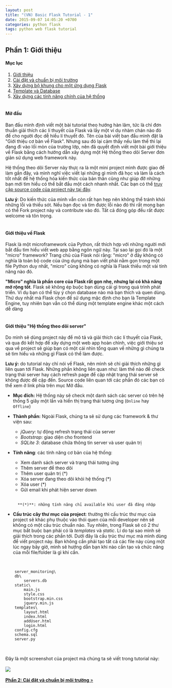 ```yaml
---
layout: post
title: "(VN) Basic Flask Tutorial - 1"
date: 2015-09-07 14:05:20 +0700
categories: python flask
tags: python web flask tutorial
---
```


## Phần 1: Giới thiệu

#### Mục lục 
1. [Giới thiệu](https://hoanvu.github.io/2015/09/basic-flask-tutorial-1)
2. [Cài đặt và chuẩn bị môi trường](https://hoanvu.github.io/2015/09/basic-flask-tutorial-2)
3. [Xây dựng bộ khung cho một ứng dụng Flask](https://hoanvu.github.io/2015/09/basic-flask-tutorial-3)
4. [Template và Database](https://hoanvu.github.io/2015/09/basic-flask-tutorial-4)
5. [Xây dựng các tính năng chính của hệ thống](https://hoanvu.github.io/2015/09/basic-flask-tutorial-5)
<br><br>

#### Mở đầu
Ban đầu mình định viết một bài tutorial theo hướng hàn lâm, tức là chỉ đơn thuần giải thích các lí thuyết của Flask và lấy một ví dụ nhàm chán nào đó để cho người đọc dễ hiểu lí thuyết đó. Tên của bài viết ban đầu mình đặt là "Giới thiệu cơ bản về Flask". Nhưng sau đó lại cảm thấy nếu làm thế thì lại đang đi vào lối mòn của trường lớp, nên đã quyết định viết một bài giới thiệu về Flask bằng cách hướng dẫn xây dựng một Hệ thống theo dõi Server đơn giản sử dụng web framework này. 
 
Hệ thống theo dõi Server này thực ra là một mini project mình được giao để làm gần đây, và mình nghĩ việc viết lại những gì mình đã học và làm là cách tốt nhất để hệ thống hóa kiến thức của bản thân cũng như giúp đỡ những bạn mới tìm hiểu có thể bắt đầu một cách nhanh nhất. Các bạn có thể <a href="https://github.com/hoanvu/server_monitoring/tree/master/use_flask" target="_blank">truy cập source code của project này tại đây</a>.

**Lưu ý**: Do kiến thức của mình vẫn còn rất hạn hẹp nên không thể tránh khỏi những lỗi và thiếu sót. Nếu bạn đọc và tìm được lỗi nào đó thì rất mong bạn có thể Fork project này và contribute vào đó. Tất cả đóng góp đều rất được welcome và tôn trọng.
<br><br>

#### Giới thiệu về Flask
Flask là một microframework của Python, rất thích hợp với những người mới bắt đầu tìm hiểu viết web app bằng ngôn ngữ này. Tại sao lại gọi đó là một "micro" framework? Trang chủ của Flask nói rằng: "micro" ở đây không có nghĩa là toàn bộ code của ứng dụng mà bạn viết phải nằm gọn trong một file Python duy nhất, "micro" cũng không có nghĩa là Flask thiếu một vài tính năng nào đó. 

<strong>"Micro" nghĩa là phần core của Flask rất gọn nhẹ, nhưng lại có khả năng mở rộng tốt</strong>. Flask sẽ không ép buộc bạn dùng cái gì trong quá trình phát triển. Ví dụ bạn có thể tùy ý chọn database nào mà bạn thích và quen dùng. Thứ duy nhất mà Flask chọn để sử dụng mặc định cho bạn là Template Engine, tuy nhiên bạn vẫn có thể dùng một template engine khác một cách dễ dàng
<br><br>

#### Giới thiệu "Hệ thống theo dõi server"
Do mình sẽ dùng project này để mô tả và giải thích các lí thuyết của Flask, và qua đó kết hợp để xây dựng một web app hoàn chỉnh, việc giới thiệu sơ qua về project sẽ giúp bạn có một cái nhìn tổng quan về những gì chúng ta sẽ tìm hiểu và những gì Flask có thể làm được.

<strong>Lưu ý:</strong> do tutorial này chỉ nói về Flask, nên mình sẽ chỉ giải thích những gì liên quan tới Flask. Những phần không liên quan như: làm thế nào để check trạng thái server hay cách refresh page để cập nhật trạng thái server sẽ không được đề cập đến. Source code liên quan tới các phần đó các bạn có thể xem ở link phía trên mục Mở đầu.

- <strong>Mục đích:</strong> Hệ thống này sẽ check một danh sách các server có trên hệ thống 5 giây một lần và hiển thị trạng thái tương ứng (`Online` hay `Offline`)
- <strong>Thành phần:</strong> Ngoài Flask, chúng ta sẽ sử dụng các framework & thư viện sau:
    + <em>jQuery</em>: tự động refresh trạng thái của server
    + <em>Bootstrap</em>: giao diện cho frontend
    + <em>SQLite 3</em>: database chứa thông tin server và user quản trị
- <strong>Tính năng</strong>: các tính năng cơ bản của hệ thống:
    + Xem danh sách server và trạng thái tương ứng
    + Thêm server để theo dõi
    + Thêm user quản trị (*)
    + Xóa server đang theo dõi khỏi hệ thống (*)
    + Xóa user (*)
    + Gửi email khi phát hiện server down
    <br>

        **(*)**: những tính năng chỉ available khi user đã đăng nhập

- <strong>Cấu trúc cây thư mục của project</strong>: thường thì cấu trúc thư mục của project sẽ khác phụ thuộc vào thói quen của mỗi developer nên sẽ không có một cấu trúc chuẩn nào. Tuy nhiên, trong Flask sẽ có 2 thư mục bắt buộc bạn phải có là <em>templates</em> và <em>static</em>. Lí do tại sao mình sẽ giải thích trong các phần tới. Dưới đây là cấu trúc thư mục mà mình dùng để viết project này. Bạn không cần phải tạo tất cả các file này cùng một lúc ngay bây giờ, mình sẽ hướng dẫn bạn khi nào cần tạo và chức năng của mỗi file/folder là gì khi cần.
<br>

        server_monitoring\
        db\
            servers.db
        static\
            main.js
            style.css
            bootstrap.min.css
            jquery.min.js
        templates\
            layout.html
            index.html
            addUser.html
            login.html
        config.cfg
        schema.sql
        server.py
        
<br>

Đây là một screenshot của project mà chúng ta sẽ viết trong tutorial này:
<br><br>
<img src="https://lh3.googleusercontent.com/jEholXw_6GnVWd2hbG81UE_Wmxmod3eWQopflauI2Ho=w1160-h470-no">
<br><br>
[**Phần 2: Cài đặt và chuẩn bị môi trường** &raquo;](https://hoanvu.github.io/2015/09/basic-flask-tutorial-2)
